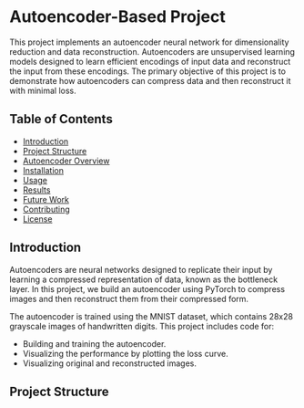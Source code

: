 # Autoencoder-Based Project

This project implements an autoencoder neural network for dimensionality reduction and data reconstruction. Autoencoders are unsupervised learning models designed to learn efficient encodings of input data and reconstruct the input from these encodings. The primary objective of this project is to demonstrate how autoencoders can compress data and then reconstruct it with minimal loss.

## Table of Contents
- [Introduction](#introduction)
- [Project Structure](#project-structure)
- [Autoencoder Overview](#autoencoder-overview)
- [Installation](#installation)
- [Usage](#usage)
- [Results](#results)
- [Future Work](#future-work)
- [Contributing](#contributing)
- [License](#license)

## Introduction

Autoencoders are neural networks designed to replicate their input by learning a compressed representation of data, known as the bottleneck layer. In this project, we build an autoencoder using PyTorch to compress images and then reconstruct them from their compressed form.

The autoencoder is trained using the MNIST dataset, which contains 28x28 grayscale images of handwritten digits. This project includes code for:
- Building and training the autoencoder.
- Visualizing the performance by plotting the loss curve.
- Visualizing original and reconstructed images.

## Project Structure

